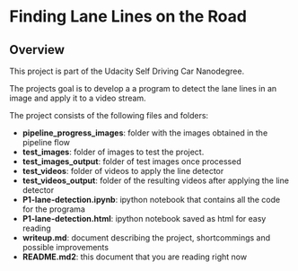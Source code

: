 # **Finding Lane Lines on the Road** 

**Overview**
---

This project is part of the Udacity Self Driving Car Nanodegree.

The projects goal is to develop a a program to detect the lane lines in an image and apply it to a video stream.

The project consists of the following files and folders:
- **pipeline_progress_images**: folder with the images obtained in the pipeline flow
- **test_images**: folder of images to test the project.
- **test_images_output**: folder of test images once processed
- **test_videos**: folder of videos to apply the line detector
- **test_videos_output**: folder of the resulting videos after applying the line detector
- **P1-lane-detection.ipynb**: ipython notebook that contains all the code for the programa
- **P1-lane-detection.html**: ipython notebook saved as html for easy reading
- **writeup.md**: document describing the project, shortcommings and possible improvements
- **README.md2**: this document that you are reading right now